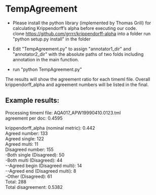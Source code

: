 # TempAgreement
* Please install the python library (implemented by Thomas Grill) for calculating Krippendorff’s alpha before executing our code.  
  clone https://github.com/grrrr/krippendorff-alpha into a folder
  run "python setup.py install" in the folder

* Edit "TempAgreement.py" to assign "annotator1_dir" and "annotator2_dir" with the absolute paths of two folds including annotation in the main function.

* run "python TempAgreement.py"


The results will show the agreement ratio for each timeml file. Overall krippendorff_alpha and agreement numbers will be listed in the final.

## Example results:

Processing timeml file: AQA017_APW19990410.0123.tml  
agreement per doc: 0.4595  

krippendorff_alpha (nominal metric): 0.442  
Agreed number: 133  
 Agreed single: 122  
 Agreed multi: 11  
 Disagreed number: 155  
 -Both single (Disagreed): 50  
 -Both multi (Disagreed): 44  
 --Agreed begin (Disagreed multi): 14  
 --Agreed end  (Disagreed multi): 8  
 -Other (Disagreed): 61  
 Total: 288  
 Total disagreement: 0.5382  
